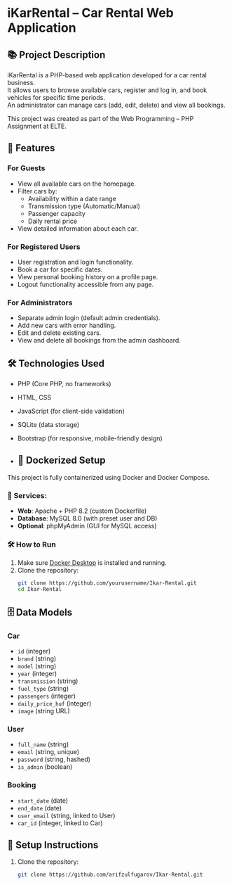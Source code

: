 # iKarRental – Car Rental Web Application

## 📚 Project Description
iKarRental is a PHP-based web application developed for a car rental business.  
It allows users to browse available cars, register and log in, and book vehicles for specific time periods.  
An administrator can manage cars (add, edit, delete) and view all bookings.

This project was created as part of the Web Programming – PHP Assignment at ELTE.

## 🚀 Features

### For Guests
- View all available cars on the homepage.
- Filter cars by:
  - Availability within a date range
  - Transmission type (Automatic/Manual)
  - Passenger capacity
  - Daily rental price
- View detailed information about each car.

### For Registered Users
- User registration and login functionality.
- Book a car for specific dates.
- View personal booking history on a profile page.
- Logout functionality accessible from any page.

### For Administrators
- Separate admin login (default admin credentials).
- Add new cars with error handling.
- Edit and delete existing cars.
- View and delete all bookings from the admin dashboard.

## 🛠 Technologies Used
- PHP (Core PHP, no frameworks)
- HTML, CSS
- JavaScript (for client-side validation)
- SQLite (data storage)
- Bootstrap (for responsive, mobile-friendly design)

- ## 🚀 Dockerized Setup

This project is fully containerized using Docker and Docker Compose.

### 🧱 Services:
- **Web**: Apache + PHP 8.2 (custom Dockerfile)
- **Database**: MySQL 8.0 (with preset user and DB)
- **Optional**: phpMyAdmin (GUI for MySQL access)

### 🛠️ How to Run

1. Make sure [Docker Desktop](https://www.docker.com/products/docker-desktop) is installed and running.
2. Clone the repository:
   ```bash
   git clone https://github.com/yourusername/Ikar-Rental.git
   cd Ikar-Rental


## 🗄️ Data Models

### Car
- `id` (integer)
- `brand` (string)
- `model` (string)
- `year` (integer)
- `transmission` (string)
- `fuel_type` (string)
- `passengers` (integer)
- `daily_price_huf` (integer)
- `image` (string URL)

### User
- `full_name` (string)
- `email` (string, unique)
- `password` (string, hashed)
- `is_admin` (boolean)

### Booking
- `start_date` (date)
- `end_date` (date)
- `user_email` (string, linked to User)
- `car_id` (integer, linked to Car)

## 🧰 Setup Instructions

1. Clone the repository:
   ```bash
   git clone https://github.com/arifzulfugarov/Ikar-Rental.git
